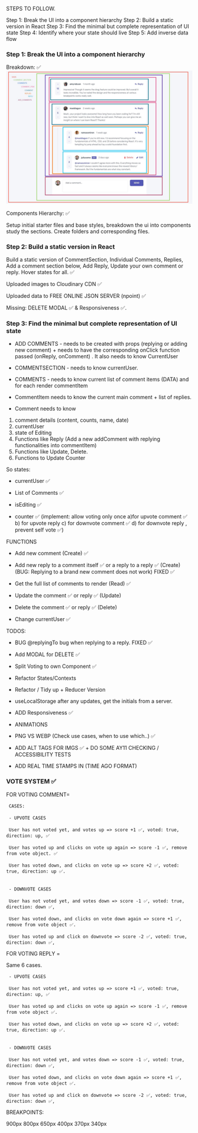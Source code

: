 STEPS TO FOLLOW.

Step 1: Break the UI into a component hierarchy
Step 2: Build a static version in React
Step 3: Find the minimal but complete representation of UI state
Step 4: Identify where your state should live
Step 5: Add inverse data flow

### Step 1: Break the UI into a component hierarchy

Breakdown: ✅
![Components Breakdown](./src/components/intermediate/CommentSection/assets/interactive-comments-section-main/design/desktop-design-breakdown.jpg)

Components Hierarchy: ✅

Setup initial starter files and base styles, breakdown the ui into components study the sections. Create folders and corresponding files.

### Step 2: Build a static version in React

Build a static version of CommentSection, Individual Comments, Replies, Add a comment section below, Add Reply, Update your own comment or reply. Hover states for all. ✅

Uploaded images to Cloudinary CDN ✅

Uploaded data to FREE ONLINE JSON SERVER (npoint) ✅

Missing: DELETE MODAL ✅ & Responsiveness ✅.

### Step 3: Find the minimal but complete representation of UI state

- ADD COMMENTS - needs to be created with props (replying or adding new comment) + needs to have the corresponding onClick function passed (onReply, onComment) . It also needs to know CurrentUser

- COMMENTSECTION - needs to know currentUser.

- COMMENTS - needs to know current list of comment items (DATA) and for each render commentItem

- CommentItem needs to know the current main comment + list of replies.

- Comment needs to know

1.  comment details (content, counts, name, date)
2.  currentUser
3.  state of Editing
4.  Functions like Reply (Add a new addComment with replying functionalities into commentItem)
5.  Functions like Update, Delete.
6.  Functions to Update Counter

So states:

- currentUser ✅

- List of Comments ✅

- isEditing ✅

- counter ✅ (implement: allow voting only once a)for upvote comment ✅ b) for upvote reply c) for downvote comment ✅ d) for downvote reply , prevent self vote ✅)

FUNCTIONS

- Add new comment (Create) ✅

- Add new reply to a comment itself ✅ or a reply to a reply ✅ (Create) (BUG: Replying to a brand new comment does not work) FIXED ✅

- Get the full list of comments to render (Read) ✅

- Update the comment ✅ or reply ✅ (Update)

- Delete the comment ✅ or reply ✅ (Delete)

- Change currentUser ✅

TODOS:

- BUG @replyingTo bug when replying to a reply. FIXED ✅

- Add MODAL for DELETE ✅

- Split Voting to own Component ✅

- Refactor States/Contexts

- Refactor / Tidy up + Reducer Version

- useLocalStorage after any updates, get the initials from a server.

- ADD Responsiveness ✅

- ANIMATIONS

- PNG VS WEBP (Check use cases, when to use which..) ✅

- ADD ALT TAGS FOR IMGS ✅ + DO SOME AY11 CHECKING / ACCESSIBILITY TESTS

- ADD REAL TIME STAMPS IN (TIME AGO FORMAT)

### VOTE SYSTEM ✅

FOR VOTING COMMENT=

     CASES:

     - UPVOTE CASES

     User has not voted yet, and votes up => score +1 ✅, voted: true, direction: up, ✅

     User has voted up and clicks on vote up again => score -1 ✅, remove from vote object. ✅

     User has voted down, and clicks on vote up => score +2 ✅, voted: true, direction: up ✅.


     - DOWNVOTE CASES

     User has not voted yet, and votes down => score -1 ✅, voted: true, direction: down ✅,

     User has voted down, and clicks on vote down again => score +1 ✅, remove from vote object ✅.

     User has voted up and click on downvote => score -2 ✅, voted: true, direction: down ✅,

FOR VOTING REPLY =

Same 6 cases.

     - UPVOTE CASES

     User has not voted yet, and votes up => score +1 ✅, voted: true, direction: up, ✅

     User has voted up and clicks on vote up again => score -1 ✅, remove from vote object ✅.

     User has voted down, and clicks on vote up => score +2 ✅, voted: true, direction: up ✅.


     - DOWNVOTE CASES

     User has not voted yet, and votes down => score -1 ✅, voted: true, direction: down ✅,

     User has voted down, and clicks on vote down again => score +1 ✅, remove from vote object ✅.

     User has voted up and click on downvote => score -2 ✅, voted: true, direction: down ✅,

BREAKPOINTS:

900px
800px
650px
400px
370px
340px
